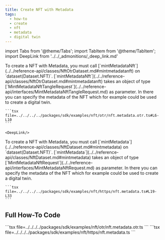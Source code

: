 ```yaml
---
title: Create NFT with Metadata
tags:
  - how-to
  - create
  - nft
  - metadata
  - digital twin
---
```

import Tabs from '@theme/Tabs';
import TabItem from '@theme/TabItem';
import DeepLink from '../../_admonitions/_deep_link.md'

<Tabs groupId="request-type">
  <TabItem value="otr" label="OTR">
    To create a NFT with Metadata, you must call [`mintMetadataNft`](../../reference-api/classes/NftOtrDataset.md#mintmetadatanft) on `dataset(Dataset.NFT)`. [`mintMetadataNft`](../../reference-api/classes/NftOtrDataset.md#mintmetadatanft) takes an object of type [`MintMetadataNftTangleRequest`](../../reference-api/interfaces/MintMetadataNftTangleRequest.md) as parameter. In there you can specify the metadata of the NFT which for example could be used to create a digital twin.

    ```tsx file=../../../../packages/sdk/examples/nft/otr/nft.metadata.otr.ts#L6-L10
    ```

    <DeepLink/>
  </TabItem>  
  <TabItem value="https" label="HTTPS">
    To create a NFT with Metadata, you must call [`mintMetadata`](../../reference-api/classes/NftDataset.md#mintmetadata) on `dataset(Dataset.NFT)`. [`mintMetadata`](../../reference-api/classes/NftDataset.md#mintmetadata) takes an object of type [`MintMetadataNftRequest`](../../reference-api/interfaces/MintMetadataNftRequest.md) as parameter. In there you can specify the metadata of the NFT which for example could be used to create a digital twin.

    ```tsx file=../../../../packages/sdk/examples/nft/https/nft.metadata.ts#L19-L33
    ```
  </TabItem>
</Tabs>

## Full How-To Code

<Tabs groupId="request-type">
  <TabItem value="otr" label="OTR">
    ```tsx file=../../../../packages/sdk/examples/nft/otr/nft.metadata.otr.ts
    ```
  </TabItem>  
  <TabItem value="https" label="HTTPS">
    ```tsx file=../../../../packages/sdk/examples/nft/https/nft.metadata.ts
    ```
  </TabItem>
</Tabs>
